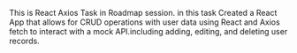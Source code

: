 This is React Axios Task in Roadmap session.
in this task Created a React App that allows for CRUD operations with user data using React and Axios fetch to interact with a mock API.including adding, editing, and deleting user records.

